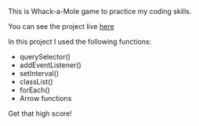 This is Whack-a-Mole game to practice my coding skills.

You can see the project live [here](https://zenidith.github.io/moguira-taiji/)

In this project I used the following functions: 

- querySelector()
- addEventListener()
- setInterval()
- classList()
- forEach()
- Arrow functions 

Get that high score!

